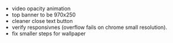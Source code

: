 - video opacity animation
- top banner to be 970x250
- cleaner close text button
- verify responsivnes (overflow fails on chrome small resolution).
- fix smaller steps for wallpaper